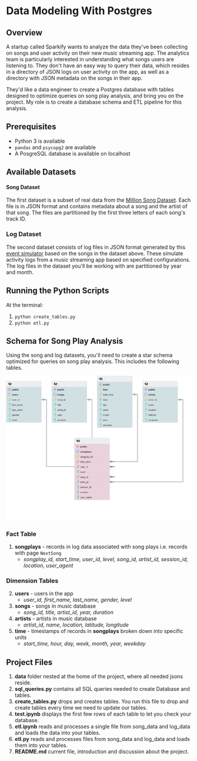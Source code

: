 # Data Modeling With Postgres

## Overview
A startup called Sparkify wants to analyze the data they've been collecting on songs and user activity on their new music streaming app. The analytics team is particularly interested in understanding what songs users are listening to.  They don't have an easy way to query their data, which resides in a directory of JSON logs on user activity on the app, as well as a directory with JSON metadata on the songs in their app.

They'd like a data engineer to create a Postgres database with tables designed to optimize queries on song play analysis, and bring you on the project. My role is to create a database schema and ETL pipeline for this analysis. 

## Prerequisites
-  Python 3 is available
-   `pandas`  and  `psycopg2`  are available
-   A PosgreSQL database is available on localhost


## Available Datasets

#### Song Dataset
The first dataset is a subset of real data from the  [Million Song Dataset](http://millionsongdataset.com/). Each file is in JSON format and contains metadata about a song and the artist of that song. The files are partitioned by the first three letters of each song's track ID.

### Log Dataset

The second dataset consists of log files in JSON format generated by this  [event simulator](https://github.com/Interana/eventsim)  based on the songs in the dataset above. These simulate activity logs from a music streaming app based on specified configurations.
The log files in the dataset you'll be working with are partitioned by year and month.

## Running the Python Scripts

At the terminal:
1.  `python create_tables.py`
2.  `python etl.py`


## Schema for Song Play Analysis

Using the song and log datasets, you'll need to create a star schema optimized for queries on song play analysis. This includes the following tables.

![Database Schema](https://github.com/AAshry/data_modeling_with_postgres/blob/main/Database_Schema.png)

### Fact Table

1.  **songplays**  - records in log data associated with song plays i.e. records with page  `NextSong`
    -   _songplay_id, start_time, user_id, level, song_id, artist_id, session_id, location, user_agent_
### Dimension Tables

2.  **users**  - users in the app
    -   _user_id, first_name, last_name, gender, level_
3.  **songs**  - songs in music database
    -   _song_id, title, artist_id, year, duration_
4.  **artists**  - artists in music database
    -   _artist_id, name, location, latitude, longitude_
5.  **time**  - timestamps of records in  **songplays**  broken down into specific units
    -   _start_time, hour, day, week, month, year, weekday_


## Project Files

1.  **data**  folder nested at the home of the project, where all needed jsons reside.
2.  **sql_queries.py**  contains all  SQL queries needed to create Database and tables.
3.  **create_tables.py**  drops and creates tables. You run this file to drop and create tables every time we need to update our tables.
4.  **test.ipynb**  displays the first few rows of each table to let you check your database.
5.  **etl.ipynb**  reads and processes a single file from song_data and log_data and loads the data into your tables.
6.  **etl.py**  reads and processes files from song_data and log_data and loads them into your tables.
7.  **README.md**  current file, introduction and discussion about the project.


